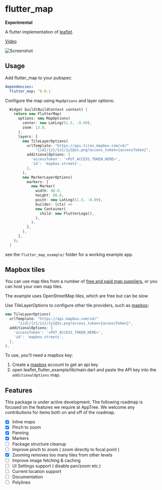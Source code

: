 # flutter_map

**Experimental**

A flutter implementation of [leaflet].

[Video](https://drive.google.com/file/d/14srd4ERdgRr68TtLmG6Aho9L1pGOyFF7/view?usp=sharing)

![Screenshot](https://i.imgur.com/I84kptO.png)

## Usage

Add flutter_map to your pubspec:

```yaml
dependencies:
  flutter_map: ^0.0.1
```

Configure the map using `MapOptions` and layer options:

```dart
  Widget build(BuildContext context) {
    return new FlutterMap(
      options: new MapOptions(
        center: new LatLng(51.5, -0.09),
        zoom: 13.0,
      ),
      layers: [
        new TileLayerOptions(
          urlTemplate: "https://api.tiles.mapbox.com/v4/"
              "{id}/{z}/{x}/{y}@2x.png?access_token={accessToken}",
          additionalOptions: {
            'accessToken': '<PUT_ACCESS_TOKEN_HERE>',
            'id': 'mapbox.streets',
          },
        ),
        new MarkerLayerOptions(
          markers: [
            new Marker(
              width: 80.0,
              height: 80.0,
              point: new LatLng(51.5, -0.09),
              builder: (ctx) =>
              new Container(
                child: new FlutterLogo(),
              ),
            ),
          ],
        ),
      ],
    );
  }
```

see the `flutter_map_example/` folder for a working example app.

## Mapbox tiles

You can use map tiles from a number of
[free and paid map suppliers](http://leafletjs.com/plugins.html#basemap-providers),
or you can host your own map tiles.

The example uses OpenStreetMap tiles, which are free but can be slow.

Use TileLayerOptions to configure other tile providers, such as [mapbox]:

```dart
new TileLayerOptions(
  urlTemplate: "https://api.mapbox.com/v4/"
      "{id}/{z}/{x}/{y}@2x.png?access_token={accessToken}",
  additionalOptions: {
    'accessToken': '<PUT_ACCESS_TOKEN_HERE>',
    'id': 'mapbox.streets',
  },
),
```


To use, you'll need a mapbox key:

1. Create a [mapbox] account to get an api key
2. open leaflet_flutter_example/lib/main.dart and paste the API key into the
`additionalOptions` map.

[leaflet]: http://leafletjs.com/
[mapbox]: https://www.mapbox.com/

## Features
This package is under active development. 
The following roadmap is focused on the features we require at AppTree. We welcome
any contributions for items both on and off of the roadmap.

- [x] Inline maps
- [x] Pinch to zoom
- [x] Panning
- [x] Markers
- [ ] Package structure cleanup
- [ ] Improve pinch to zoom ( zoom directly to focal point )
- [x] Zooming removes too many tiles from other levels
- [ ] Improve image fetching & caching
- [ ] UI Settings support ( disable pan/zoom etc.)
- [ ] Current location support
- [ ] Documentation
- [ ] Polylines
